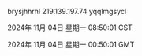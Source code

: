 brysjhhrhl 219.139.197.74 yqqlmgsycl

2024年 11月 04日 星期一 08:50:01 CST

2024年 11月 04日 星期一 00:50:01 GMT
